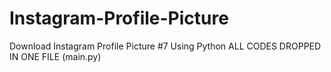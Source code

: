 # Instagram-Profile-Picture
Download Instagram Profile Picture #7 Using Python ALL CODES DROPPED IN ONE FILE (main.py)
